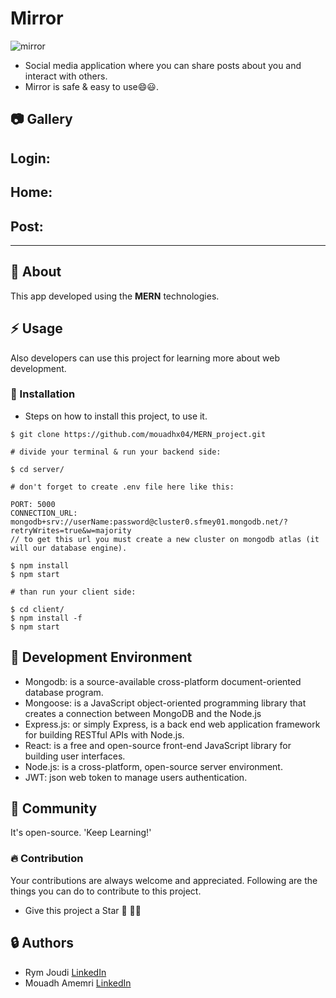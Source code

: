 # Mirror
![mirror](https://user-images.githubusercontent.com/85496711/218227774-20bf8545-0258-4e8a-bd68-3b240771316c.png)
- Social media application where you can share posts about you and interact with others.
- Mirror is safe & easy to use:smile::smiley:.

##  :camera: Gallery
## Login:


## Home:




## Post:


*****************************************************************************************************************************
##  :beginner: About
This app developed using the **MERN** technologies.

## :zap: Usage
Also developers can use this project for learning more about web development.

###  :electric_plug: Installation
- Steps on how to install this project, to use it.

```
$ git clone https://github.com/mouadhx04/MERN_project.git

# divide your terminal & run your backend side:

$ cd server/

# don't forget to create .env file here like this:

PORT: 5000
CONNECTION_URL: mongodb+srv://userName:password@cluster0.sfmey01.mongodb.net/?retryWrites=true&w=majority
// to get this url you must create a new cluster on mongodb atlas (it will our database engine).

$ npm install
$ npm start

# than run your client side:

$ cd client/
$ npm install -f
$ npm start

```
##  :wrench: Development Environment

- Mongodb:  is a source-available cross-platform document-oriented database program.
- Mongoose:  is a JavaScript object-oriented programming library that creates a connection between MongoDB and the Node.js
- Express.js:  or simply Express, is a back end web application framework for building RESTful APIs with Node.js.
- React:  is a free and open-source front-end JavaScript library for building user interfaces.
- Node.js:  is a cross-platform, open-source server environment.
- JWT:  json web token to manage users authentication.

## :cherry_blossom: Community

It's open-source. 'Keep Learning!'

 ###  :fire: Contribution

 Your contributions are always welcome and appreciated. Following are the things you can do to contribute to this project.
 - Give this project a Star 🌟 🌟:smile:

##  :lock: Authors
- Rym Joudi   [LinkedIn](https://www.linkedin.com/in/rym-joudi-014023206/ "Heading link")
- Mouadh Amemri   [LinkedIn](https://www.linkedin.com/in/mouadh-amemri/ "Heading link")
